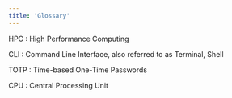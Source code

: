 ```yaml
---
title: 'Glossary'
---
```


HPC
: High Performance Computing

CLI
: Command Line Interface, also referred to as Terminal, Shell  

TOTP
: Time-based One-Time Passwords

CPU
: Central Processing Unit
